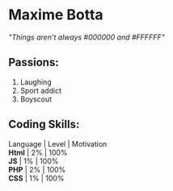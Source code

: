 # **Maxime Botta**

*"Things aren’t always #000000 and #FFFFFF"*

## Passions:

1. Laughing
2. Sport addict 
3. Boyscout

## Coding Skills:

 Language  |  Level  |  Motivation  
 **Html**  |  2%  |  100%  
 **JS**  |  1%  |  100%  
 **PHP**  |  2%  |  100%  
 **CSS**  |  1%  |  100%  






